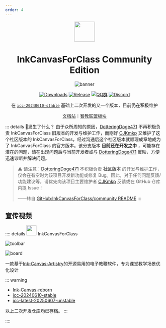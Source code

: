 ```yaml
---
order: 4
---
```


<div align="center">

<img src="/icon/ACS/ICC-CE.png" width="64"/>

# <badge type="tip" text="社区版本" /> InkCanvasForClass Community Edition

<ArticleMetadata />

![banner](/images/ICC-CE/banner.png)

[![Downloads](https://img.shields.io/github/downloads/InkCanvasForClass/community/total?style=social&label=Downloads&logo=github)](https://github.com/InkCanvasForClass/community/releases/latest)
[![Release](https://img.shields.io/github/v/release/InkCanvasForClass/community?style=flat&color=%233fb950&label=正式版)](https://github.com/InkCanvasForClass/community/releases/latest)
[![QQ群](https://img.shields.io/badge/-QQ%E7%BE%A4%EF%BD%9C1054377349-blue?style=flat&logo=QQ)](https://qm.qq.com/q/qo32AclNh6)
[![Discord](https://img.shields.io/badge/-Discord%EF%BD%9CXzwQWcBqTK-white?style=flat&logo=Discord)](https://discord.gg/XzwQWcBqTK)

在 [`icc-20240610-stable`](https://github.com/Awesome-Iwb/icc-20240610-stable) 基础上二次开发的又一个版本，目前仍在积极维护

[文档站](https://inkcanvasforclass.github.io/website)｜[智教联盟板块](https://forum.smart-teach.cn/t/icc-ce)

</div>

<GitHubCard owner="InkCanvasForClass" repo="community" />

<Linkcard url="https://www.iccce.dpdns.org/" title="ICC-CE 官网" description="https://www.iccce.dpdns.org/" logo="/icon/ACS/ICC-CE.png"/>

::: details 🤔发生了什么？
由于众所周知的原因，[DotteringDoge471](https://github.com/DotteringDoge471) 不再积极负责 InkCanvasForClass 旧版本的开发与维护工作，而刚好 [CJKmkp](https://github,com/CJK-mkp) 又维护了这个社区版本的 InkCanvasForClass，经过沟通后这个社区版本就顺理成章地成为了 InkCanvasForClass 的官方版本。该分支版本 **目前还在开发之中** ，可能存在潜在的问题，请在出现问题后与当前开发者或与 [DotteringDoge471](https://github.com/DotteringDoge471) 反映，方便迅速诊断并解决问题。

> ⚠️ 请注意：[DotteringDoge471](https://github.com/DotteringDoge471) 不积极负责 **社区版本** 的开发与维护工作，仅会在有空时为该项目开发新功能或修复 Bug。因此，对于任何问题反馈/功能建议等，请优先向该项目主要维护者 [CJKmkp](https://github,com/CJK-mkp) 反馈或在 GitHub 仓库内提 Issue！
>
> ——转自 [GitHub:InkCanvasForClass/community README](https://github.com/InkCanvasForClass/community?tab=readme-ov-file#-%E5%8F%91%E7%94%9F%E4%BA%86%E4%BB%80%E4%B9%88)
:::

## 宣传视频
<BilibiliVideo bvid="BV1yH8ezcEKk" />


:::: details <img src="/icon/ACS/InkCanvasForClass.png" width="32"/> InkCanvasForClass

![toolbar](/images/InkCanvasForClass/toolbar.png)

![board](/images/InkCanvasForClass/board.png)

一款基于[Ink-Canvas-Artistry](https://github.com/ChangSakura/Ink-Canvas)的开源易用的电子教鞭软件，专为课堂教学场景优化设计

<GitHubCard owner="InkCanvas" repo="InkCanvasForClass" />

::: warning
- [Ink-Canvas-reborn](https://github.com/Awesome-Iwb/Ink-Canvas-Reborn)
- [icc-20240610-stable](https://github.com/Awesome-Iwb/icc-20240610-stable)
- [icc-latest-20250607-unstable](https://github.com/Awesome-Iwb/icc-latest-20250607-unstable)

以上二次开发仓库均已存档。
:::

::::